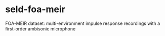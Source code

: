 # seld-foa-meir
FOA-MEIR dataset: multi-environment impulse response recordings with a first-order ambisonic microphone
